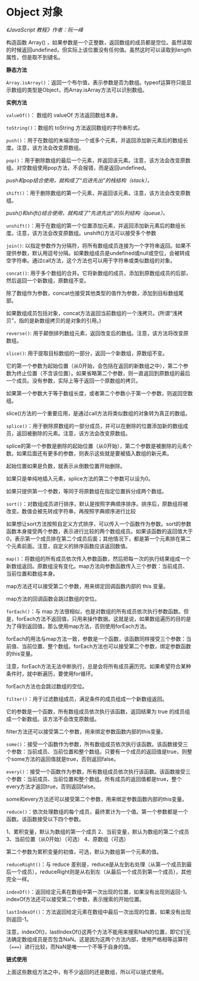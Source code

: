 Object 对象
===========

*《JavaScript 教程》作者：阮一峰*

构造函数 Array() ，如果参数是一个正整数，返回数组的成员都是空位。虽然读取的时候返回undefined，但实际上该位置没有任何值。虽然这时可以读取到length属性，但是取不到键名。

**静态方法**

`Array.isArray()`：返回一个布尔值，表示参数是否为数组。typeof运算符只能显示数组的类型是Object，而Array.isArray方法可以识别数组。

**实例方法**

`valueOf()`： 数组的 valueOf 方法返回数组本身。

`toString()`：数组的 toString 方法返回数组的字符串形式。

`push()`：用于在数组的末端添加一个或多个元素，并返回添加新元素后的数组长度。注意，该方法会改变原数组。

`pop()`：用于删除数组的最后一个元素，并返回该元素。注意，该方法会改变原数组。对空数组使用pop方法，不会报错，而是返回undefined。

*push和pop结合使用，就构成了“后进先出”的栈结构（stack）。*

`shift()`：用于删除数组的第一个元素，并返回该元素。注意，该方法会改变原数组。

*push()和shift()结合使用，就构成了“先进先出”的队列结构（queue）。*

`unshift()`：用于在数组的第一个位置添加元素，并返回添加新元素后的数组长度。注意，该方法会改变原数组。unshift()方法可以接受多个参数

`join()`: 以指定参数作为分隔符，将所有数组成员连接为一个字符串返回。如果不提供参数，默认用逗号分隔。如果数组成员是undefined或null或空位，会被转成空字符串。通过call方法，这个方法也可以用于字符串或类似数组的对象。

`concat()`: 用于多个数组的合并。它将新数组的成员，添加到原数组成员的后部，然后返回一个新数组，原数组不变。

除了数组作为参数，concat也接受其他类型的值作为参数，添加到目标数组尾部。

如果数组成员包括对象，concat方法返回当前数组的一个浅拷贝。(所谓“浅拷贝”，指的是新数组拷贝的是对象的引用。)

`reverse()`: 用于颠倒排列数组元素，返回改变后的数组。注意，该方法将改变原数组。

`slice()`: 用于提取目标数组的一部分，返回一个新数组，原数组不变。

它的第一个参数为起始位置（从0开始，会包括在返回的新数组之中），第二个参数为终止位置（不含该位置）。如果省略第二个参数，则一直返回到原数组的最后一个成员。没有参数，实际上等于返回一个原数组的拷贝。

如果第一个参数大于等于数组长度，或者第二个参数小于第一个参数，则返回空数组。

slice()方法的一个重要应用，是通过call方法将类似数组的对象转为真正的数组。

`splice()`：用于删除原数组的一部分成员，并可以在删除的位置添加新的数组成员，返回被删除的元素。注意，该方法会改变原数组。

splice的第一个参数是删除的起始位置（从0开始），第二个参数是被删除的元素个数。如果后面还有更多的参数，则表示这些就是要被插入数组的新元素。

起始位置如果是负数，就表示从倒数位置开始删除。

如果只是单纯地插入元素，splice方法的第二个参数可以设为0。

如果只提供第一个参数，等同于将原数组在指定位置拆分成两个数组。

`sort()`：对数组成员进行排序，默认是按照字典顺序排序。排序后，原数组将被改变。数值会被先转成字符串，再按照字典顺序进行比较

如果想让sort方法按照自定义方式排序，可以传入一个函数作为参数。sort的参数函数本身接受两个参数，表示进行比较的两个数组成员。如果该函数的返回值大于0，表示第一个成员排在第二个成员后面；其他情况下，都是第一个元素排在第二个元素前面。注意，自定义的排序函数应该返回数值。

`map()`：将数组的所有成员依次传入参数函数，然后把每一次的执行结果组成一个新数组返回。原数组没有变化。map方法向参数函数传入三个参数：当前成员、当前位置和数组本身。

map方法还可以接受第二个参数，用来绑定回调函数内部的 this 变量。

map方法的回调函数会跳过数组的空位。

`forEach()`：与 map 方法很相似，也是对数组的所有成员依次执行参数函数。但是，forEach方法不返回值，只用来操作数据。这就是说，如果数组遍历的目的是为了得到返回值，那么使用map方法，否则使用forEach方法。

forEach的用法与map方法一致，参数是一个函数，该函数同样接受三个参数：当前值、当前位置、整个数组。forEach方法也可以接受第二个参数，绑定参数函数的this变量。

注意，forEach方法无法中断执行，总是会将所有成员遍历完。如果希望符合某种条件时，就中断遍历，要使用for循环。

forEach方法也会跳过数组的空位。

`filter()`：用于过滤数组成员，满足条件的成员组成一个新数组返回。

它的参数是一个函数，所有数组成员依次执行该函数，返回结果为 true 的成员组成一个新数组。该方法不会改变原数组。

filter方法还可以接受第二个参数，用来绑定参数函数内部的this变量。

`some()`：接受一个函数作为参数，所有数组成员依次执行该函数。该函数接受三个参数：当前成员、当前位置和整个数组。只要有一个成员的返回值是true，则整个some方法的返回值就是true，否则返回false。

`every()`：接受一个函数作为参数，所有数组成员依次执行该函数。该函数接受三个参数：当前成员、当前位置和整个数组。所有成员的返回值都是true，整个every方法才返回true，否则返回false。

some和every方法还可以接受第二个参数，用来绑定参数函数内部的this变量。

`reduce()`：依次处理数组的每个成员，最终累计为一个值。第一个参数都是一个函数。该函数接受以下四个参数。

1、累积变量，默认为数组的第一个成员
2、当前变量，默认为数组的第二个成员
3、当前位置（从0开始）（可选）
4、原数组（可选）

第二个参数为累积变量的初值，可选，默认为数组第一个元素的值。

`reduceRight()`：与 reduce 差别是，reduce是从左到右处理（从第一个成员到最后一个成员），reduceRight则是从右到左（从最后一个成员到第一个成员），其他完全一样。

`indexOf()`：返回给定元素在数组中第一次出现的位置，如果没有出现则返回-1。indexOf方法还可以接受第二个参数，表示搜索的开始位置。

`lastIndexOf()`：方法返回给定元素在数组中最后一次出现的位置，如果没有出现则返回-1。

注意，indexOf()，lastIndexOf()这两个方法不能用来搜索NaN的位置，即它们无法确定数组成员是否包含NaN。这是因为这两个方法内部，使用严格相等运算符（`===`）进行比较，而NaN是唯一一个不等于自身的值。

**链式使用**

上面这些数组方法之中，有不少返回的还是数组，所以可以链式使用。